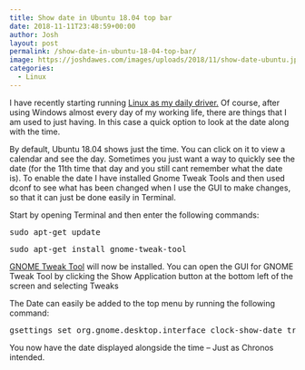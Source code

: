 ```yaml
---
title: Show date in Ubuntu 18.04 top bar
date: 2018-11-11T23:48:59+00:00
author: Josh
layout: post
permalink: /show-date-in-ubuntu-18-04-top-bar/
image: https://joshdawes.com/images/uploads/2018/11/show-date-ubuntu.jpg
categories:
  - Linux
---
```

I have recently starting running [Linux as my daily driver.](https://joshdawes.com/linux-as-my-daily-driver/) Of course, after using Windows almost every day of my working life, there are things that I am used to just having. In this case a quick option to look at the date along with the time.

By default, Ubuntu 18.04 shows just the time. You can click on it to view a calendar and see the day. Sometimes you just want a way to quickly see the date (for the 11th time that day and you still cant remember what the date is). To enable the date I have installed Gnome Tweak Tools and then used dconf to see what has been changed when I use the GUI to make changes, so that it can just be done easily in Terminal.

Start by opening Terminal and then enter the following commands:

<pre>sudo apt-get update</pre>

<pre>sudo apt-get install gnome-tweak-tool</pre>

<a href="https://wiki.gnome.org/action/show/Apps/Tweaks" target="_blank" rel="noopener">GNOME Tweak Tool</a> will now be installed. You can open the GUI for GNOME Tweak Tool by clicking the Show Application button at the bottom left of the screen and selecting Tweaks

The Date can easily be added to the top menu by running the following command:

<pre>gsettings set org.gnome.desktop.interface clock-show-date true</pre>

You now have the date displayed alongside the time &#8211; Just as Chronos intended.
